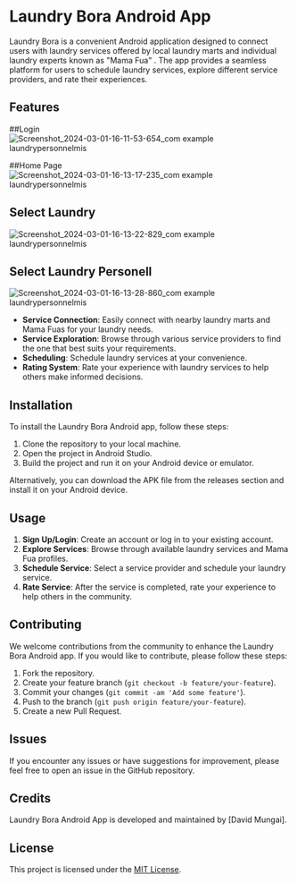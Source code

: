 # Laundry Bora Android App

Laundry Bora is a convenient Android application designed to connect users with laundry services offered by local laundry marts and individual laundry experts known as "Mama Fua" . The app provides a seamless platform for users to schedule laundry services, explore different service providers, and rate their experiences.

## Features
##Login
![Screenshot_2024-03-01-16-11-53-654_com example laundrypersonnelmis](https://github.com/dmungai97/LAUNDRY_BORA/assets/64370903/63172691-90e1-4c67-bf52-43556c27719f)

##Home Page
![Screenshot_2024-03-01-16-13-17-235_com example laundrypersonnelmis](https://github.com/dmungai97/LAUNDRY_BORA/assets/64370903/aa81796e-700c-4ab3-ae10-5d1b65d49fe2)

## Select Laundry
![Screenshot_2024-03-01-16-13-22-829_com example laundrypersonnelmis](https://github.com/dmungai97/LAUNDRY_BORA/assets/64370903/df3cb3bb-8b44-4e9b-9b1c-61af6cdbd611)

## Select Laundry Personell
![Screenshot_2024-03-01-16-13-28-860_com example laundrypersonnelmis](https://github.com/dmungai97/LAUNDRY_BORA/assets/64370903/7c63733d-0bbf-4be2-b172-d4238550199a)





- **Service Connection**: Easily connect with nearby laundry marts and Mama Fuas for your laundry needs.
- **Service Exploration**: Browse through various service providers to find the one that best suits your requirements.
- **Scheduling**: Schedule laundry services at your convenience.
- **Rating System**: Rate your experience with laundry services to help others make informed decisions.

## Installation

To install the Laundry Bora Android app, follow these steps:

1. Clone the repository to your local machine.
2. Open the project in Android Studio.
3. Build the project and run it on your Android device or emulator.

Alternatively, you can download the APK file from the releases section and install it on your Android device.

## Usage

1. **Sign Up/Login**: Create an account or log in to your existing account.
2. **Explore Services**: Browse through available laundry services and Mama Fua profiles.
3. **Schedule Service**: Select a service provider and schedule your laundry service.
4. **Rate Service**: After the service is completed, rate your experience to help others in the community.

## Contributing

We welcome contributions from the community to enhance the Laundry Bora Android app. If you would like to contribute, please follow these steps:

1. Fork the repository.
2. Create your feature branch (`git checkout -b feature/your-feature`).
3. Commit your changes (`git commit -am 'Add some feature'`).
4. Push to the branch (`git push origin feature/your-feature`).
5. Create a new Pull Request.

## Issues

If you encounter any issues or have suggestions for improvement, please feel free to open an issue in the GitHub repository.

## Credits

Laundry Bora Android App is developed and maintained by [David Mungai].

## License

This project is licensed under the [MIT License](LICENSE).
